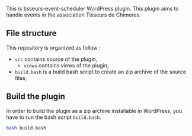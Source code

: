 This is tisseurs-event-scheduler WordPress plugin. This plugin aims to handle events in the association Tisseurs de Chimeres.

## File structure

This repository is organized as follow :

 - `src` contains source of the plugin,
   - `views` contains views of the plugin;
 - `build.bash` is a build bash script to create an zip archive of the source files;

## Build the plugin

In order to build the plugin as a zip archive installable in WordPress, you have to run the bash script `build.bash`.

```bash
bash build.bash
```